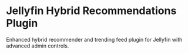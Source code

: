# Jellyfin Hybrid Recommendations Plugin

Enhanced hybrid recommender and trending feed plugin for Jellyfin with advanced admin controls.
